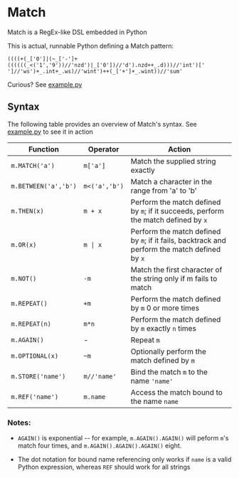 # Match
Match is a RegEx-like DSL embedded in Python

This is actual, runnable Python defining a Match pattern:
```
((((+(_['0']|(~_['-']+((((((_<('1','9'))//'nzd')|_['0'])//'d').nzd++_.d)))//'int')[' ']//'ws')+_.int+_.ws)//'wint')++(_['+']+_.wint))//'sum'
```

Curious? See [example.py](example.py)

## Syntax

The following table provides an overview of Match's syntax. See [example.py](example.py) to see it in action 

| Function      | Operator      | Action|
| ------------- |-------------  | ----- |
| `m.MATCH('a')` | `m['a']` | Match the supplied string exactly|
| `m.BETWEEN('a','b')` | `m<('a','b')` | Match a character in the range from 'a' to 'b'|
| `m.THEN(x)`| `m + x`| Perform the match defined by `m`; if it succeeds, perform the match defined by `x`|
| `m.OR(x)` | `m \| x` | Perform the match defined by `m`; if it fails, backtrack and perform the match defined by `x`|
| `m.NOT()` | `-m` | Match the first character of the string only if m fails to match |
| `m.REPEAT()` | `+m` | Perform the match defined by `m` 0 or more times |
| `m.REPEAT(n)` | `m*n` | Perform the match defined by `m` exactly `n` times |
| `m.AGAIN()` | - | Repeat `m` |
| `m.OPTIONAL(x)` | `~m` | Optionally perform the match defined by `m`|
| `m.STORE('name')` | `m//'name'` | Bind the match `m` to the name `'name'` |
| `m.REF('name')` | `m.name` | Access the match bound to the name `name` |

### Notes:
- `AGAIN()` is exponential -- for example, `m.AGAIN().AGAIN()` will peform `m`'s match four times, and `m.AGAIN().AGAIN().AGAIN()` eight.

- The dot notation for bound name referencing only works if `name` is a valid Python expression, whereas `REF` should work for all strings
